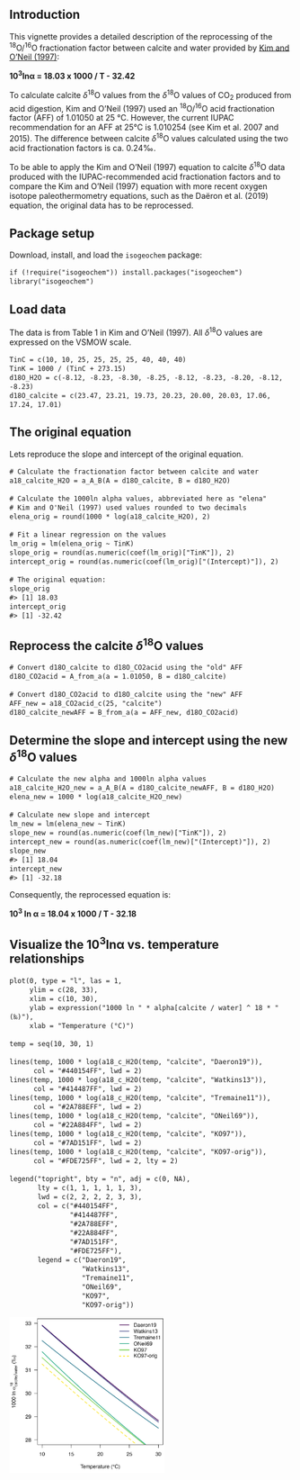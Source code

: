 ## Introduction

This vignette provides a detailed description of the reprocessing of the
<sup>18</sup>O/<sup>16</sup>O fractionation factor between calcite and
water provided by [Kim and O’Neil
(1997)](https://doi.org/10.1016/S0016-7037(97)00169-5):

**10<sup>3</sup>lnα = 18.03 x 1000 / T - 32.42**

To calculate calcite *δ*<sup>18</sup>O values from the *δ*<sup>18</sup>O
values of CO<sub>2</sub> produced from acid digestion, Kim and O’Neil
(1997) used an <sup>18</sup>O/<sup>16</sup>O acid fractionation factor
(AFF) of 1.01050 at 25 °C. However, the current IUPAC recommendation for
an AFF at 25°C is 1.010254 (see Kim et al. 2007 and 2015). The
difference between calcite *δ*<sup>18</sup>O values calculated using the
two acid fractionation factors is ca. 0.24‰.

To be able to apply the Kim and O’Neil (1997) equation to calcite
*δ*<sup>18</sup>O data produced with the IUPAC-recommended acid
fractionation factors and to compare the Kim and O’Neil (1997) equation
with more recent oxygen isotope paleothermometry equations, such as the
Daëron et al. (2019) equation, the original data has to be reprocessed.

## Package setup

Download, install, and load the `isogeochem` package:

    if (!require("isogeochem")) install.packages("isogeochem")
    library("isogeochem")

## Load data

The data is from Table 1 in Kim and O’Neil (1997). All *δ*<sup>18</sup>O
values are expressed on the VSMOW scale.

    TinC = c(10, 10, 25, 25, 25, 25, 40, 40, 40)
    TinK = 1000 / (TinC + 273.15)
    d18O_H2O = c(-8.12, -8.23, -8.30, -8.25, -8.12, -8.23, -8.20, -8.12, -8.23)
    d18O_calcite = c(23.47, 23.21, 19.73, 20.23, 20.00, 20.03, 17.06, 17.24, 17.01)

## The original equation

Lets reproduce the slope and intercept of the original equation.

    # Calculate the fractionation factor between calcite and water
    a18_calcite_H2O = a_A_B(A = d18O_calcite, B = d18O_H2O)

    # Calculate the 1000ln alpha values, abbreviated here as "elena"
    # Kim and O'Neil (1997) used values rounded to two decimals
    elena_orig = round(1000 * log(a18_calcite_H2O), 2)

    # Fit a linear regression on the values 
    lm_orig = lm(elena_orig ~ TinK)
    slope_orig = round(as.numeric(coef(lm_orig)["TinK"]), 2)
    intercept_orig = round(as.numeric(coef(lm_orig)["(Intercept)"]), 2)

    # The original equation:
    slope_orig
    #> [1] 18.03
    intercept_orig
    #> [1] -32.42

## Reprocess the calcite *δ*<sup>18</sup>O values

    # Convert d18O_calcite to d18O_CO2acid using the "old" AFF
    d18O_CO2acid = A_from_a(a = 1.01050, B = d18O_calcite)

    # Convert d18O_CO2acid to d18O_calcite using the "new" AFF
    AFF_new = a18_CO2acid_c(25, "calcite")
    d18O_calcite_newAFF = B_from_a(a = AFF_new, d18O_CO2acid)

## Determine the slope and intercept using the new *δ*<sup>18</sup>O values

    # Calculate the new alpha and 1000ln alpha values
    a18_calcite_H2O_new = a_A_B(A = d18O_calcite_newAFF, B = d18O_H2O)
    elena_new = 1000 * log(a18_calcite_H2O_new)

    # Calculate new slope and intercept
    lm_new = lm(elena_new ~ TinK)
    slope_new = round(as.numeric(coef(lm_new)["TinK"]), 2)
    intercept_new = round(as.numeric(coef(lm_new)["(Intercept)"]), 2)
    slope_new
    #> [1] 18.04
    intercept_new
    #> [1] -32.18

Consequently, the reprocessed equation is:

**10<sup>3</sup> ln α = 18.04 x 1000 / T - 32.18**

## Visualize the 10<sup>3</sup>lnα vs. temperature relationships

    plot(0, type = "l", las = 1,
         ylim = c(28, 33),
         xlim = c(10, 30),
         ylab = expression("1000 ln " * alpha[calcite / water] ^ 18 * " (‰)"),
         xlab = "Temperature (°C)")

    temp = seq(10, 30, 1)

    lines(temp, 1000 * log(a18_c_H2O(temp, "calcite", "Daeron19")),
          col = "#440154FF", lwd = 2)
    lines(temp, 1000 * log(a18_c_H2O(temp, "calcite", "Watkins13")),
          col = "#414487FF", lwd = 2)
    lines(temp, 1000 * log(a18_c_H2O(temp, "calcite", "Tremaine11")),
          col = "#2A788EFF", lwd = 2)
    lines(temp, 1000 * log(a18_c_H2O(temp, "calcite", "ONeil69")),
          col = "#22A884FF", lwd = 2)
    lines(temp, 1000 * log(a18_c_H2O(temp, "calcite", "KO97")),
          col = "#7AD151FF", lwd = 2)
    lines(temp, 1000 * log(a18_c_H2O(temp, "calcite", "KO97-orig")),
          col = "#FDE725FF", lwd = 2, lty = 2)

    legend("topright", bty = "n", adj = c(0, NA), 
           lty = c(1, 1, 1, 1, 1, 3),
           lwd = c(2, 2, 2, 2, 3, 3),  
           col = c("#440154FF",
                   "#414487FF",
                   "#2A788EFF",
                   "#22A884FF",
                   "#7AD151FF",
                   "#FDE725FF"),
           legend = c("Daeron19",
                      "Watkins13",
                      "Tremaine11",
                      "ONeil69",
                      "KO97",
                      "KO97-orig"))

<img src="figures/kim_oneil_1997-Figure1-1.png" width="55%" />
